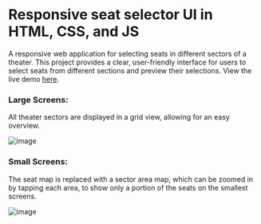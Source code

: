 # Responsive seat selector UI in HTML, CSS, and JS

A responsive web application for selecting seats in different sectors of a theater. This project provides a clear, user-friendly interface for users to select seats from different sections and preview their selections. View the live demo [here](https://seat-selector.vercel.app/).

### Large Screens: 
All theater sectors are displayed in a grid view, allowing for an easy overview.

![image](https://github.com/user-attachments/assets/a3984a8e-1eda-4d9f-b5ce-a8d4ed6d797e)

### Small Screens: 
The seat map is replaced with a sector area map, which can be zoomed in by tapping each area, to show only a portion of the seats on the smallest screens.

![image](https://github.com/user-attachments/assets/106f72e2-ab74-4174-9ce0-eb3b42001945)



